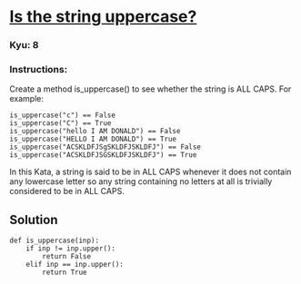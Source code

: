 # [Is the string uppercase?](https://www.codewars.com/kata/56cd44e1aa4ac7879200010b)

### Kyu:  8

### Instructions:  
Create a method is_uppercase() to see whether the string is ALL CAPS. For example:
```
is_uppercase("c") == False
is_uppercase("C") == True
is_uppercase("hello I AM DONALD") == False
is_uppercase("HELLO I AM DONALD") == True
is_uppercase("ACSKLDFJSgSKLDFJSKLDFJ") == False
is_uppercase("ACSKLDFJSGSKLDFJSKLDFJ") == True
```
In this Kata, a string is said to be in ALL CAPS whenever it does not contain any lowercase letter so any string containing no letters at all is trivially considered to be in ALL CAPS.


## Solution
```
def is_uppercase(inp):
    if inp != inp.upper():
        return False
    elif inp == inp.upper():
        return True
```
